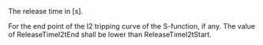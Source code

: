 The release time in [s].


<!-- comment -->


For the end point of the I2 tripping curve of the S-function, if any. The value of ReleaseTimeI2tEnd shall be lower than ReleaseTimeI2tStart.


